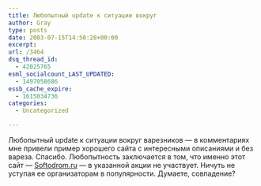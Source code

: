 ```yaml
---
title: Любопытный update к ситуации вокруг
author: Gray
type: posts
date: 2003-07-15T14:50:28+00:00
excerpt:
url: /3464
dsq_thread_id:
  - 42025765
esml_socialcount_LAST_UPDATED:
  - 1497058686
essb_cache_expire:
  - 1615034736
categories:
  - Uncategorized

---
```








Любопытный update к ситуации вокруг варезников &#8212; в комментариях мне привели пример хорошего сайта с интересными описаниями и без вареза. Спасибо. Любопытность заключается в том, что именно этот сайт &#8212; <a href="http://softodrom.ru/" target="_blank">Softodrom.ru</a> &#8212; в указанной акции не участвует. Ничуть не уступая ее организаторам в популярности. Думаете, совпадение?